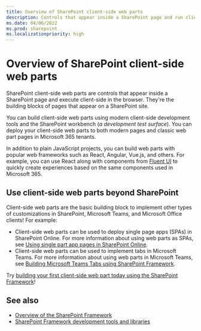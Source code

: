 ```yaml
---
title: Overview of SharePoint client-side web parts
description: Controls that appear inside a SharePoint page and run client-side browser; the building blocks of pages that appear on a SharePoint site.
ms.date: 04/06/2022
ms.prod: sharepoint
ms.localizationpriority: high
---
```


# Overview of SharePoint client-side web parts

SharePoint client-side web parts are controls that appear inside a SharePoint page and execute client-side in the browser. They're the building blocks of pages that appear on a SharePoint site.

You can build client-side web parts using modern client-side development tools and the SharePoint workbench (*a development test surface*). You can deploy your client-side web parts to both modern pages and classic web part pages in Microsoft 365 tenants.

In addition to plain JavaScript projects, you can build web parts with popular web frameworks such as React, Angular, Vue.js, and others. For example, you can use React along with components from [Fluent UI](https://developer.microsoft.com/fluentui#/) to quickly create experiences based on the same components used in Microsoft 365.

## Use client-side web parts beyond SharePoint

Client-side web parts are the basic building block to implement other types of customizations in SharePoint, Microsoft Teams, and Microsoft Office clients! For example:

- Client-side web parts can be used to deploy single page apps (SPAs) in SharePoint Online. For more information about using web parts as SPAs, see [Using single part app pages in SharePoint Online](single-part-app-pages.md).
- Client-side web parts can be used to implement tabs in Microsoft Teams. For more information about using web parts in Microsoft Teams, see [Building Microsoft Teams Tabs using SharePoint Framework](../integrate-with-teams-introduction.md).


Try [building your first client-side web part today using the SharePoint Framework](get-started/build-a-hello-world-web-part.md)!

## See also

- [Overview of the SharePoint Framework](../sharepoint-framework-overview.md)
- [SharePoint Framework development tools and libraries](../tools-and-libraries.md)
